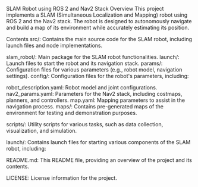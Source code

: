 SLAM Robot using ROS 2 and Nav2 Stack
Overview
This project implements a SLAM (Simultaneous Localization and Mapping) robot using ROS 2 and the Nav2 stack. The robot is designed to autonomously navigate and build a map of its environment while accurately estimating its position.

Contents
src/: Contains the main source code for the SLAM robot, including launch files and node implementations.

slam_robot/: Main package for the SLAM robot functionalities.
launch/: Launch files to start the robot and its navigation stack.
params/: Configuration files for various parameters (e.g., robot model, navigation settings).
config/: Configuration files for the robot's parameters, including:

robot_description.yaml: Robot model and joint configurations.
nav2_params.yaml: Parameters for the Nav2 stack, including costmaps, planners, and controllers.
map.yaml: Mapping parameters to assist in the navigation process.
maps/: Contains pre-generated maps of the environment for testing and demonstration purposes.

scripts/: Utility scripts for various tasks, such as data collection, visualization, and simulation.

launch/: Contains launch files for starting various components of the SLAM robot, including:

README.md: This README file, providing an overview of the project and its contents.

LICENSE: License information for the project.
